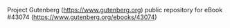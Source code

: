 Project Gutenberg (https://www.gutenberg.org) public repository for eBook #43074 (https://www.gutenberg.org/ebooks/43074)
